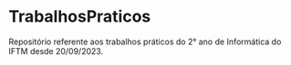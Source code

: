 # TrabalhosPraticos
Repositório referente aos trabalhos práticos do 2° ano de Informática do IFTM desde 20/09/2023.
